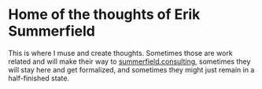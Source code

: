 # Home of the thoughts of Erik Summerfield

This is where I muse and create thoughts. Sometimes those are work related and will make their way to [summerfield.consulting](https://summerfield.consulting), sometimes they will stay here and get formalized, and sometimes they might just remain in a half-finished state.